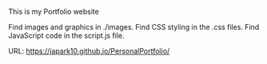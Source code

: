 This is my Portfolio website

Find images and graphics in ./images.
Find CSS styling in the .css files.
Find JavaScript code in the script.js file.

URL: https://japark10.github.io/PersonalPortfolio/